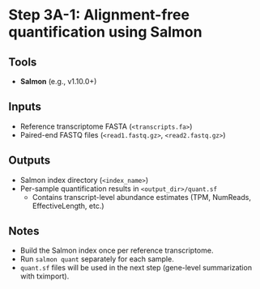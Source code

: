 # Step 3A-1: Alignment-free quantification using Salmon

## Tools
- **Salmon** (e.g., v1.10.0+)

## Inputs
- Reference transcriptome FASTA (`<transcripts.fa>`)
- Paired-end FASTQ files (`<read1.fastq.gz>`, `<read2.fastq.gz>`)

## Outputs
- Salmon index directory (`<index_name>`)
- Per-sample quantification results in `<output_dir>/quant.sf`
  - Contains transcript-level abundance estimates (TPM, NumReads, EffectiveLength, etc.)

## Notes
- Build the Salmon index once per reference transcriptome.
- Run `salmon quant` separately for each sample.
- `quant.sf` files will be used in the next step (gene-level summarization with tximport).
